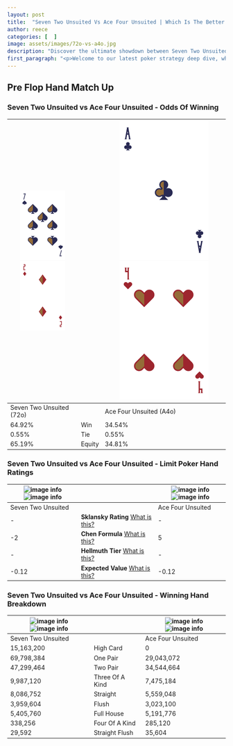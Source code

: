 ```yaml
---
layout: post
title:  "Seven Two Unsuited Vs Ace Four Unsuited | Which Is The Better Hand In Poker? A Complete Guide"
author: reece
categories: [  ]
image: assets/images/72o-vs-a4o.jpg
description: "Discover the ultimate showdown between Seven Two Unsuited and Ace Four Unsuited in poker! Uncover the odds, strategies, and scenarios where one hand triumphs over the other. Get ready to up your poker game with this thrilling analysis."
first_paragraph: "<p>Welcome to our latest poker strategy deep dive, where we're pitting two distinct hands against each other in a high-stakes showdown: Seven Two Unsuited vs Ace Four Unsuited.</p><p>In the dynamic world of poker, every decision counts, and knowing which hand holds the upper hand is key to your success at the table.</p><p>In this article, we'll dissect these two hands, explore the scenarios where one dominates the other, and equip you with the knowledge to make strategic choices that can tip the odds in your favor.</p><p>Get ready to unravel the intriguing dynamics of these poker hands and elevate your game to new heights.</p>"
---
```




[comment]: # (sp0)

## Pre Flop Hand Match Up

<div class="table hand-ratings" markdown="1"> 



### Seven Two Unsuited vs Ace Four Unsuited - Odds Of Winning


    
| ![image info](assets/images/hand1/7.png) ![image info](assets/images/hand1/2o.png) |  | ![image info](assets/images/hand2/A.png) ![image info](assets/images/hand2/4o.png) |
| -------- | -------- | -------- |
| Seven Two Unsuited (72o) |  | Ace Four Unsuited (A4o) |
| 64.92% | Win | 34.54% |
| 0.55% | Tie | 0.55% |
| 65.19% | Equity | 34.81% |




[comment]: # (sp1)



### Seven Two Unsuited vs Ace Four Unsuited - Limit Poker Hand Ratings


    
| ![image info](https://www.riverpairs.com/assets/images/hand1/7.png) ![image info](https://www.riverpairs.com/assets/images/hand1/2o.png) |  | ![image info](https://www.riverpairs.com/assets/images/hand2/A.png) ![image info](https://www.riverpairs.com/assets/images/hand2/4o.png) |
| -------- | -------- | -------- |
| Seven Two Unsuited |  | Ace Four Unsuited |
| - | **Sklansky Rating** [What is this?](/sklansky-rating-explained) | - |
| -2 | **Chen Formula** [What is this?](/chen-formula-explained) | 5 |
| - | **Hellmuth Tier** [What is this?](/Hellmuth-tier-explained) | - |
| -0.12 | **Expected Value** [What is this?](/expected-value-explained) | -0.12 |




[comment]: # (sp2)



### Seven Two Unsuited vs Ace Four Unsuited - Winning Hand Breakdown


    
| ![image info](https://www.riverpairs.com/assets/images/hand1/7.png) ![image info](https://www.riverpairs.com/assets/images/hand1/2o.png) |  | ![image info](https://www.riverpairs.com/assets/images/hand2/A.png) ![image info](https://www.riverpairs.com/assets/images/hand2/4o.png) |
| -------- | -------- | -------- |
| Seven Two Unsuited |  | Ace Four Unsuited |
| 15,163,200 | High Card | 0 |
| 69,798,384 | One Pair | 29,043,072 |
| 47,299,464 | Two Pair | 34,544,664 |
| 9,987,120 | Three Of A Kind | 7,475,184 |
| 8,086,752 | Straight | 5,559,048 |
| 3,959,604 | Flush | 3,023,100 |
| 5,405,760 | Full House | 5,191,776 |
| 338,256 | Four Of A Kind | 285,120 |
| 29,592 | Straight Flush | 35,604 |




[comment]: # (sp3)



</div>

[comment]: # (sp4)



[comment]: # (sp5)

